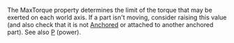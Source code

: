 The MaxTorque property determines the limit of the torque that may be exerted on each world axis. If a part isn't moving, consider raising this value (and also check that it is not [Anchored](https://developer.roblox.com/api-reference/property/BasePart/Anchored) or attached to another anchored part). See also [P](https://developer.roblox.com/api-reference/property/BodyAngularVelocity/P) (power).
